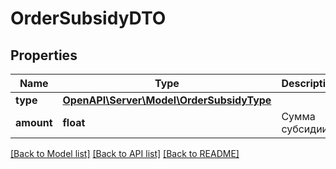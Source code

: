 # OrderSubsidyDTO

## Properties
Name | Type | Description | Notes
------------ | ------------- | ------------- | -------------
**type** | [**OpenAPI\Server\Model\OrderSubsidyType**](OrderSubsidyType.md) |  | [optional] 
**amount** | **float** | Сумма субсидии. | [optional] 

[[Back to Model list]](../README.md#documentation-for-models) [[Back to API list]](../README.md#documentation-for-api-endpoints) [[Back to README]](../README.md)


